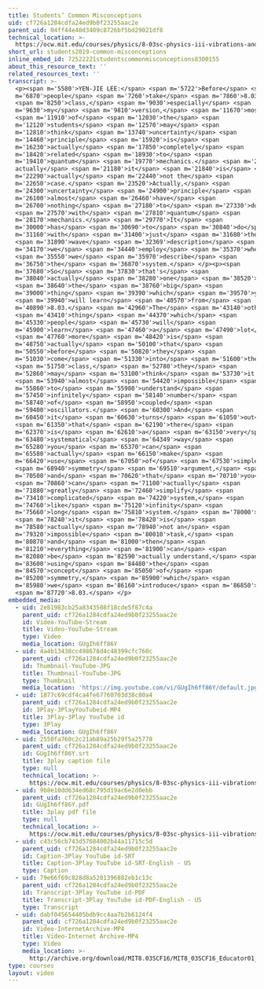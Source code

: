 ```yaml
---
title: Students’ Common Misconceptions
uid: cf726a1284cdfa24ed9b0f23255aac2e
parent_uid: 04ff44e40d3409c8726bf5bd29021df8
technical_location: >-
  https://ocw.mit.edu/courses/physics/8-03sc-physics-iii-vibrations-and-waves-fall-2016/instructor-insights/students2019-common-misconceptions
short_url: students2019-common-misconceptions
inline_embed_id: 72522221studentscommonmisconceptions8300155
about_this_resource_text: ''
related_resources_text: ''
transcript: >-
  <p><span m='5580'>YEN-JIE LEE:</span> <span m='5722'>Before</span> <span
  m='6870'>people</span> <span m='7260'>take</span> <span m='7860'>8.03</span>
  <span m='8250'>class,</span> <span m='9030'>especially</span> <span
  m='9630'>my</span> <span m='9810'>version,</span> <span m='11670'>most</span>
  <span m='11910'>of</span> <span m='12030'>the</span> <span
  m='12120'>students</span> <span m='12570'>may</span> <span
  m='12810'>think</span> <span m='13740'>uncertainty</span> <span
  m='14460'>principle</span> <span m='15920'>is</span> <span
  m='16230'>actually</span> <span m='17850'>completely</span> <span
  m='18420'>related</span> <span m='18930'>to</span> <span
  m='19410'>quantum</span> <span m='19770'>mechanics.</span> <span m='20980'>So
  actually</span> <span m='21180'>it</span> <span m='21840'>is</span> <span
  m='22290'>actually</span> <span m='22440'>not the</span> <span
  m='22650'>case.</span> <span m='23520'>Actually,</span> <span
  m='24300'>uncertainty</span> <span m='24900'>principle</span> <span
  m='26100'>almost</span> <span m='26460'>have</span> <span
  m='26700'>nothing</span> <span m='27180'>to</span> <span m='27330'>do</span>
  <span m='27570'>with</span> <span m='27810'>quantum</span> <span
  m='28170'>mechanics.</span> <span m='29770'>It</span> <span
  m='30000'>has</span> <span m='30690'>to</span> <span m='30840'>do</span> <span
  m='31160'>with</span> <span m='31400'>just</span> <span m='31680'>the</span>
  <span m='31890'>wave</span> <span m='32369'>description</span> <span
  m='34170'>we</span> <span m='34440'>employ</span> <span m='35370'>when</span>
  <span m='35550'>we</span> <span m='35970'>describe</span> <span
  m='36750'>the</span> <span m='36870'>system.</span> </p><p><span
  m='37680'>So</span> <span m='37830'>that's</span> <span
  m='38040'>actually</span> <span m='38280'>one</span> <span m='38520'>of</span>
  <span m='38640'>the</span> <span m='38760'>big</span> <span
  m='39000'>thing</span> <span m='39390'>which</span> <span m='39570'>you</span>
  <span m='39940'>will learn</span> <span m='40570'>from</span> <span
  m='40890'>8.03.</span> <span m='42960'>The</span> <span m='43140'>other</span>
  <span m='43410'>thing</span> <span m='44370'>which</span> <span
  m='45330'>people</span> <span m='45730'>will</span> <span
  m='45900'>learn</span> <span m='47460'>a</span> <span m='47490'>lot</span>
  <span m='47760'>more</span> <span m='48420'>is</span> <span
  m='48750'>actually</span> <span m='50100'>that</span> <span
  m='50550'>before</span> <span m='50820'>they</span> <span
  m='51030'>come</span> <span m='51330'>into</span> <span m='51600'>the</span>
  <span m='51750'>class,</span> <span m='52780'>they</span> <span
  m='52860'>may</span> <span m='53100'>think</span> <span m='53730'>it's</span>
  <span m='53940'>almost</span> <span m='54420'>impossible</span> <span
  m='55860'>to</span> <span m='55980'>understand</span> <span
  m='57450'>infinitely</span> <span m='58140'>number</span> <span
  m='58740'>of</span> <span m='58950'>coupled</span> <span
  m='59400'>oscillators.</span> <span m='60300'>And</span> <span
  m='60450'>it</span> <span m='60630'>turns</span> <span m='61050'>out</span>
  <span m='61350'>that</span> <span m='62190'>there</span> <span
  m='62370'>is</span> <span m='62610'>a</span> <span m='63150'>very</span> <span
  m='63480'>systematical</span> <span m='64349'>way</span> <span
  m='65280'>you</span> <span m='65370'>can</span> <span
  m='65580'>actually</span> <span m='66150'>make</span> <span
  m='66420'>use</span> <span m='67050'>of</span> <span m='67530'>simple</span>
  <span m='68940'>symmetry</span> <span m='69510'>argument,</span> <span
  m='70500'>and</span> <span m='70620'>that</span> <span m='70710'>you</span>
  <span m='70860'>can</span> <span m='71100'>actually</span> <span
  m='71880'>greatly</span> <span m='72460'>simplify</span> <span
  m='73410'>complicated</span> <span m='74220'>system,</span> <span
  m='74760'>like</span> <span m='75120'>infinity</span> <span
  m='75660'>long</span> <span m='75810'>system.</span> <span m='78000'>So</span>
  <span m='78240'>it</span> <span m='78420'>is</span> <span
  m='78580'>actually</span> <span m='78940'>not an</span> <span
  m='79320'>impossible</span> <span m='80010'>task,</span> <span
  m='80870'>and</span> <span m='81000'>then</span> <span
  m='81210'>everything</span> <span m='81900'>can</span> <span
  m='82080'>be</span> <span m='82590'>actually understand,</span> <span
  m='83600'>using</span> <span m='84480'>the</span> <span
  m='84570'>concept</span> <span m='85050'>of</span> <span
  m='85200'>symmetry,</span> <span m='85900'>which</span> <span
  m='85980'>we</span> <span m='86160'>introduce</span> <span m='86850'>in</span>
  <span m='87720'>8.03.</span> </p>
embedded_media:
  - uid: 2e81983cb25a8343508f18cde5f87c4a
    parent_uid: cf726a1284cdfa24ed9b0f23255aac2e
    id: Video-YouTube-Stream
    title: Video-YouTube-Stream
    type: Video
    media_location: GUgIh6ff86Y
  - uid: 4a4b13438cc498678d4c48399cfc760c
    parent_uid: cf726a1284cdfa24ed9b0f23255aac2e
    id: Thumbnail-YouTube-JPG
    title: Thumbnail-YouTube-JPG
    type: Thumbnail
    media_location: 'https://img.youtube.com/vi/GUgIh6ff86Y/default.jpg'
  - uid: 1877c69cdf4ca4fe67760703d38c80a4
    parent_uid: cf726a1284cdfa24ed9b0f23255aac2e
    id: 3Play-3PlayYouTubeid-MP4
    title: 3Play-3Play YouTube id
    type: 3Play
    media_location: GUgIh6ff86Y
  - uid: 2550fa760c2c21ab89a25b29f5a25778
    parent_uid: cf726a1284cdfa24ed9b0f23255aac2e
    id: GUgIh6ff86Y.srt
    title: 3play caption file
    type: null
    technical_location: >-
      https://ocw.mit.edu/courses/physics/8-03sc-physics-iii-vibrations-and-waves-fall-2016/instructor-insights/students2019-common-misconceptions/GUgIh6ff86Y.srt
  - uid: 9b8e10dd634ed68c795d19ac6e2d0ebb
    parent_uid: cf726a1284cdfa24ed9b0f23255aac2e
    id: GUgIh6ff86Y.pdf
    title: 3play pdf file
    type: null
    technical_location: >-
      https://ocw.mit.edu/courses/physics/8-03sc-physics-iii-vibrations-and-waves-fall-2016/instructor-insights/students2019-common-misconceptions/GUgIh6ff86Y.pdf
  - uid: c43c56cb743d57684002b44a11715c5d
    parent_uid: cf726a1284cdfa24ed9b0f23255aac2e
    id: Caption-3Play YouTube id-SRT
    title: Caption-3Play YouTube id-SRT-English - US
    type: Caption
  - uid: 79e66f69c828d8a5201396882eb1c13c
    parent_uid: cf726a1284cdfa24ed9b0f23255aac2e
    id: Transcript-3Play YouTube id-PDF
    title: Transcript-3Play YouTube id-PDF-English - US
    type: Transcript
  - uid: dabf045654405bdb9cc4aa7b2b6124f4
    parent_uid: cf726a1284cdfa24ed9b0f23255aac2e
    id: Video-InternetArchive-MP4
    title: Video-Internet Archive-MP4
    type: Video
    media_location: >-
      http://archive.org/download/MIT8.03SCF16/MIT8_03SCF16_Educator01_Common_Misconceptions_300k.mp4
type: courses
layout: video
---
```

